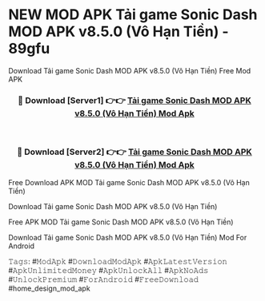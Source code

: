 # NEW MOD APK Tải game Sonic Dash MOD APK v8.5.0 (Vô Hạn Tiền) - 89gfu
Download Tải game Sonic Dash MOD APK v8.5.0 (Vô Hạn Tiền) Free Mod APK

<div align="center">
<h3>🔴 Download [Server1] 👉👉 <a href="https://apk-comot.site?title=Tải_game_Sonic_Dash_MOD_APK_v8.5.0_(Vô_Hạn_Tiền)">Tải game Sonic Dash MOD APK v8.5.0 (Vô Hạn Tiền) Mod Apk</a></h3><br>

<h3>🔴 Download [Server2] 👉👉 <a href="https://apk-comot.site?title=Tải_game_Sonic_Dash_MOD_APK_v8.5.0_(Vô_Hạn_Tiền)">Tải game Sonic Dash MOD APK v8.5.0 (Vô Hạn Tiền) Mod Apk</a></h3>
</div>


Free Download APK MOD Tải game Sonic Dash MOD APK v8.5.0 (Vô Hạn Tiền)

Download Tải game Sonic Dash MOD APK v8.5.0 (Vô Hạn Tiền) 

Free APK MOD Tải game Sonic Dash MOD APK v8.5.0 (Vô Hạn Tiền) 

Download Tải game Sonic Dash MOD APK v8.5.0 (Vô Hạn Tiền) Mod For Android

𝚃𝚊𝚐𝚜: #𝙼𝚘𝚍𝙰𝚙𝚔 #𝙳𝚘𝚠𝚗𝚕𝚘𝚊𝚍𝙼𝚘𝚍𝙰𝚙𝚔 #𝙰𝚙𝚔𝙻𝚊𝚝𝚎𝚜𝚝𝚅𝚎𝚛𝚜𝚒𝚘𝚗 #𝙰𝚙𝚔𝚄𝚗𝚕𝚒𝚖𝚒𝚝𝚎𝚍𝙼𝚘𝚗𝚎𝚢 #𝙰𝚙𝚔𝚄𝚗𝚕𝚘𝚌𝚔𝙰𝚕𝚕 #𝙰𝚙𝚔𝙽𝚘𝙰𝚍𝚜 #𝚄𝚗𝚕𝚘𝚌𝚔𝙿𝚛𝚎𝚖𝚒𝚞𝚖 #𝙵𝚘𝚛𝙰𝚗𝚍𝚛𝚘𝚒𝚍 #𝙵𝚛𝚎𝚎𝙳𝚘𝚠𝚗𝚕𝚘𝚊𝚍 #home_design_mod_apk